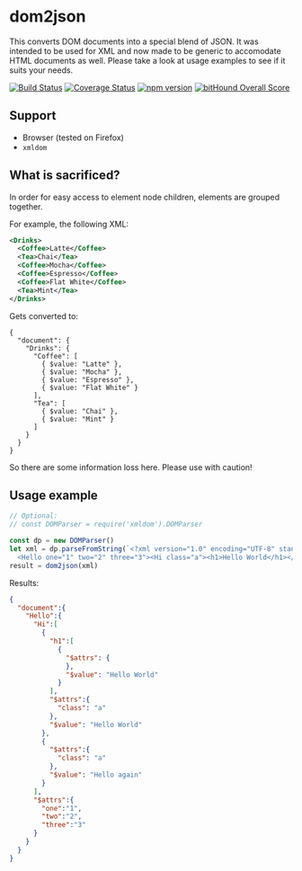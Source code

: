 # dom2json

This converts DOM documents into a special blend of JSON. It was intended to be used for XML and now made to be generic to accomodate HTML documents as well. Please take a look at usage examples to see if it suits your needs.

[![Build Status](https://travis-ci.org/kahwee/dom2json.svg?branch=master)](https://travis-ci.org/kahwee/dom2json)
[![Coverage Status](https://coveralls.io/repos/github/kahwee/dom2json/badge.svg?branch=master)](https://coveralls.io/github/kahwee/dom2json?branch=master)
[![npm version](https://badge.fury.io/js/dom2json.svg)](https://badge.fury.io/js/dom2json)
[![bitHound Overall Score](https://www.bithound.io/github/kahwee/dom2json/badges/score.svg)](https://www.bithound.io/github/kahwee/dom2json)

## Support

* Browser (tested on Firefox)
* `xmldom`

## What is sacrificed?

In order for easy access to element node children, elements are grouped together.

For example, the following XML:

```xml
<Drinks>
  <Coffee>Latte</Coffee>
  <Tea>Chai</Tea>
  <Coffee>Mocha</Coffee>
  <Coffee>Espresso</Coffee>
  <Coffee>Flat White</Coffee>
  <Tea>Mint</Tea>
</Drinks>
```

Gets converted to:

```
{
  "document": {
    "Drinks": {
      "Coffee": [
        { $value: "Latte" },
        { $value: "Mocha" },
        { $value: "Espresso" },
        { $value: "Flat White" }
      ],
      "Tea": [
        { $value: "Chai" },
        { $value: "Mint" }
      ]
    }
  }
}
```

So there are some information loss here. Please use with caution!

## Usage example

```js
// Optional:
// const DOMParser = require('xmldom').DOMParser

const dp = new DOMParser()
let xml = dp.parseFromString(`<?xml version="1.0" encoding="UTF-8" standalone="no"?>
  <Hello one="1" two="2" three="3"><Hi class="a"><h1>Hello World</h1></Hi><Hi class="a">Hello again</Hi></Hello>`, 'text/xml')
result = dom2json(xml)
```

Results:

```json
{
  "document":{
    "Hello":{
      "Hi":[
        {
          "h1":[
            {
              "$attrs": {
              },
              "$value": "Hello World"
            }
          ],
          "$attrs":{
            "class": "a"
          },
          "$value": "Hello World"
        },
        {
          "$attrs":{
            "class": "a"
          },
          "$value": "Hello again"
        }
      ],
      "$attrs":{
        "one":"1",
        "two":"2",
        "three":"3"
      }
    }
  }
}
```
